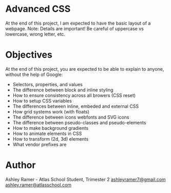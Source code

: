 # Advanced CSS
At the end of this project, I am expected to have the basic layout of a webpage. 
Note: Details are important! Be careful of uppercase vs lowercase, wrong letter, etc.

# Objectives
At the end of this project, you are expected to be able to explain to anyone, without the help of Google:

+ Selectors, properties, and values
+ The difference between block and inline styling
+ How to ensure consistency across all browers (CSS reset)
+ How to setup CSS variables
+ The differences between inline, embeded and external CSS
+ How grid systems work (with floats)
+ The difference between icons webfonts and SVG icons
+ The difference between pseudo-classes and pseudo-elements
+ How to make background gradients
+ How to animate elements in CSS
+ How to transform (2d, 3d) elements
+ What vendor prefixes are

# Author
Ashley Ramer - Atlas School Student, Trimester 2
        <ashleyramer7@gmail.com>
     <ashley.ramer@atlasschool.com>